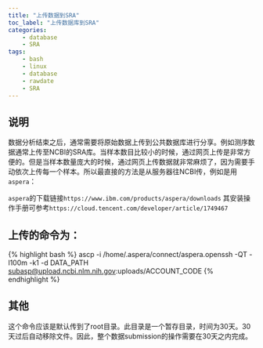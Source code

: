 ```yaml
---
title: "上传数据到SRA"
toc_label: "上传数据库到SRA"
categories:
    - database
    - SRA
tags:
    - bash
    - linux
    - database
    - rawdate
    - SRA
---
```


## 说明
数据分析结束之后，通常需要将原始数据上传到公共数据库进行分享。例如测序数据通常上传至NCBI的SRA库。当样本数目比较小的时候，通过网页上传是非常方便的。但是当样本数量庞大的时候，通过网页上传数据就非常麻烦了，因为需要手动依次上传每一个样本。所以最直接的方法是从服务器往NCBI传，例如是用`aspera`：
<!--more-->

`aspera`的下载链接`https://www.ibm.com/products/aspera/downloads`
其安装操作手册可参考`https://cloud.tencent.com/developer/article/1749467`

## 上传的命令为：
{% highlight bash %}
ascp -i /home/.aspera/connect/aspera.openssh -QT -l100m -k1 -d DATA_PATH subasp@upload.ncbi.nlm.nih.gov:uploads/ACCOUNT_CODE
{% endhighlight %}

## 其他
这个命令应该是默认传到了root目录。此目录是一个暂存目录，时间为30天。30天过后自动移除文件。因此，整个数据submission的操作需要在30天之内完成。
